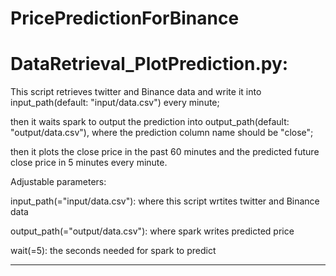 # PricePredictionForBinance



# DataRetrieval_PlotPrediction.py:

This script retrieves twitter and Binance data and write it into input_path(default: "input/data.csv") every minute; 

then it waits spark to output the prediction into output_path(default: "output/data.csv"), where the prediction column name should be "close";

then it plots the close price in the past 60 minutes and the predicted future close price in 5 minutes every minute.





Adjustable parameters:

input_path(="input/data.csv"): where this script wrtites twitter and Binance data  

output_path(="output/data.csv"): where spark writes predicted price

wait(=5): the seconds needed for spark to predict


----------------------------------
